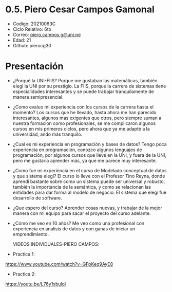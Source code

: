 # 0.5. Piero Cesar Campos Gamonal

- Codigo: 20210063C
- Ciclo Relativo: 6to
- Correo: piero.campos.g@uni.pe
- Edad: 21
- Github: pierocg30

# Presentación

- ¿Porqué la UNI-FIIS?
  Porque me gustaban las matemáticas, también elegí la UNI por su prestigio.
  La FIIS, porque la carrera de sistemas tiene especialidades interesantes y se puede trabajar tranquilamente de manera semipresencial.

- ¿Como evaluo mi experiencia con los cursos de la carrera hasta el momento?
  Los cursos que he llevado, hasta ahora me han parecido interesantes, algunos mas exigentes que otros, pero siempre suman a nuestra formacion como profesionales,    se me complicaron algunos cursos en mis primeros ciclos, pero ahora que ya me adapté a la universidad, ando más tranquilo.

- ¿Cual es mi experiencia en programación y bases de datos?
  Tengo poca experiencia en programación, conozco algunos lenguajes de programación, por algunos cursos que llevé en la UNI, y fuera de la UNI, pero me gustaría      aprender más, ya que me parece muy interesante.

- ¿Como fue mi experiencia en el curso de Modelado conceptual de datos y que sistema elegí?
  El curso lo lleve con el Profesor Tino Reyna, donde aprendi bastante sobre como un sistema puede ser universal y robusto, también la importancia de la semántica,   y como se relacionan las entidades para dar forma al modelo de negocio.
  El sistema que elegí fue desarrollo de software.

- ¿Que espero del curso?
  Aprender cosas nuevas, y trabajar de la mejor manera con mi equipo para sacar el proyecto del curso adelante.

- ¿Cómo me veo en 10 años?
  Me veo como una profesional con experiencia  en analisis de datos y con ganas de iniciar un emprendimiento.

    VIDEOS INDIVIDUALES-PIERO CAMPOS:
* Practica 1:
  
https://www.youtube.com/watch?v=GFpKeq9AyE8

* Practica 2:

https://youtu.be/L76y1xbuloI

